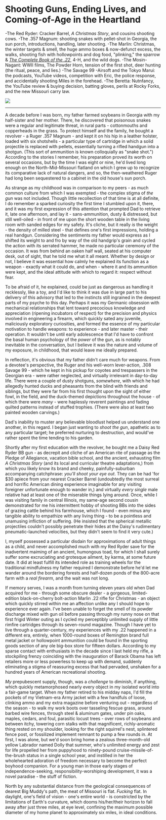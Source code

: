 # Shooting Guns, Ending Lives, and Coming-of-Age in the Heartland
-The Red Ryder: Cracker Barrel, *A Christmas Story*, and cousins shooting cows.
-The .357 Magnum: shooting snakes with pellet-shot in Georgia, the sun porch, introductions, handling, later shooting.
-The Marlin: Christmas, the winter targets & smell, the huge ammo boxes & now-defunct excess, the walks, shooting fish with hollowpoints and dog food, "plinking," the sparrow & [*The Complete Book of the .22*](http://www.amazon.com/Complete-Book-22-Worlds-Popular/dp/1592280471/), 4-H, and the wild dogs.
-The Mosin-Nagant: WWII films, The Powder Horn, tension of the first shot, deer hunting (the ritual, peace, and lies.)
-The Savage 99
-Airsoft and the Tokyo Marui: the podcasts, YouTube videos, competition with Eric, the police response, and accidentally shooting Miles in the forehead.
-The Beretta: Nutnfancy, the YouTube review & buying decision, batting gloves, perils at Rocky Forks, and the new Missouri carry law.

![](https://d2mxuefqeaa7sj.cloudfront.net/s_6B2462EC99A4389CFD3D000D529EF54286DE84F029A98758C8B44C96459361BB_1501768680511_boatdave.jpg)

----------

A decade before I was born, my father farmed soybeans in Georgia with my half-sister and her mother. There, he discovered that poisonous snakes were a regular and legitimate threat, in rural parts - cottonmouths and copperheads in the grass. To protect himself and the family, he bought a revolver - a Ruger .357 Magnum - and kept it on his hip in a leather holster, loaded with six shotshells - a particular type of cartridge in which a solid projectile is replaced with pellets, essentially turning a rifled handgun into a shotgun. (This sort of ammunition is known colloquially as "snake shot.") According to the stories I remember, his preparation proved its worth on several occasions, but by the time I was eight or nine, he'd lived long enough on the North-Mid-Missouri flatland on which I grew up to recognize its comparative lack of natural dangers, and so, the then-weathered Ruger had long been sequestered to a cabinet in the old house's sun porch.

As strange as my childhood was in comparison to my peers - as much common culture from which I was exempted - the complex stigma of *the gun* was not included. Though little recollection of that time is at all definite, I do remember a sparked curiosity the first time I stumbled upon it, there, and it was my first expression of this attention that prompted Dad to retrieve it, late one afternoon, and lay it - sans-ammunition, dusty & distressed, but still well-oiled - in front of me upon the short wooden table in the living room with sanded edges for my safety. It's cliche, but it really *is* the weight - the density of milled steel - that defines one's first impressions, holding a real handgun.  Considering the sentiments my father would express as I shifted its weight to and fro by way of the old handgrip's grain and cycled the action with its serrated hammer, he made no particular ceremony of the occasion. It was from behind an oaken half wall, seated at his computer desk, out of sight, that he told me what it all meant. Whether by design or not, I believe it was essential how calmly he explained its function as a weapon - exactly what it could do, and when - where it and its ammunition were kept, and the ideal attitude with which to regard it: respect without fear.

To be afraid of it, he explained, could be just as dangerous as handling it recklessly, like a toy, and I'd like to think it was due in large part to his delivery of this advisory that led to the instincts still ingrained in the deepest parts of my psyche to this day. Perhaps it was my Germanic obsession with mechanical relationships that lent toward precocious knowledge and appreciation (ripening incubators of respect) for the precision and physics involved in engineering a firearm, which quickly sated any juvenile, maliciously exploratory curiosities, and formed the essence of my particular motivation to handle weapons: to experience - and later master - their operation. It wouldn't be until early adolescence that I'd have to confront the basal human psychology of the *power* of the gun, as is notably inevitable in the conversation, but I believe it was the nature and volume of my exposure, in childhood, that would leave me ideally prepared.

In reflection, it's obvious that my father didn't care much for weapons. From a devotee's perspective, the Ruger and his well-worn lever-action, .308 Savage 99 - which he kept in his pickup for coyotes and trespassers in the Georgian era - were rather neglected, and virtually irrelevant in day-to-day life. There were a couple of dusty shotguns, *somewhere*, with which he had allegedly hunted ducks and pheasants from the blind with friends and siblings, but they were far from his first thought upon the sight of either fowl, in the field, and the duck-themed depictions throughout the house - of which there were *many* - were haplessly reverent paintings and fading quilted patterns instead of stuffed trophies. (There were also at least two painted wooden carvings.)

Dad's inability to muster any believable bloodlust helped us understand one another, in this regard. I began just wanting to *shoot the gun*, apathetic as to any particular target; he preferred nurturing to destruction, and would've rather spent the time tending to his garden.

Shortly after my first education with the revolver, he bought me a Daisy Red Ryder BB gun - as decrepit and cliche of an American rite of passage as the Pledge of Allegiance, vacation bible school, and the ancient, exhausting film *A Christmas Story* (and its local and curricular theatre adaptations,) from which you likely know its brand and cheeky, painfully-suburban accompanying catchphrase: *you'll shoot your eye out*. They can be had 'for $30 apiece from your nearest Cracker Barrel (undoubtedly the most surreal and horrific American dining experience imaginable for any visiting foreigner unfortunate enough to wander in,) and virtually *every single* male relative had at least one of the miserable things lying around. Once, while I was visiting family in central Illinois, my same-age second cousin demonstrated for me his intermittent hobby of shooting BBs into the sides of grazing cattle behind his farmhouse, which I found - even minus any tangible ability to empathize with any living thing - to be a pointless and unamusing infliction of suffering. (He insisted that the spherical metallic projectiles couldn't possibly penetrate their hides at the Daisy's rudimentary pneumatic-launched velocities, but they didn't seem to find it very cute.)

I, myself possessed a particular disdain for approximations of adult things as a child, and never accomplished much with my Red Ryder save for the inadvertent maiming of an ancient, humongous toad, for which I shall surely suffer some excruciating and grotesque ailment, by karma, at some future date. It did at least fulfill its intended role as training wheels for the traditional mindfulness my father required I demonstrate before he'd let me wander around the bordering forests and half-dozen ponds of the 800-acre farm with a *real firearm*, and the wait was not long.

If memory serves, I was a month from turning eleven years old when Dad acquired for me - through some obscure dealer - a gorgeous, limited-edition black-on-cherry bolt-action Marlin .22 rifle for Christmas - an object which quickly stirred within me an affection unlike any I should hope to experience ever again. I've been unable to forget the smell of its powder discharge mixed with gun oil before passing through my runny nose on that first frigid Winter outing as I cycled my perceptibly unlimited supply of little rimfire cartridges through its seven-round magazine. Though I have yet to live through a quarter-century, my experiences with my .22 happened in a different era, entirely, when 1000-round boxes of Remington brand full metal jacket or hollowpoint ammunition could be found in the sporting goods section of any ole big-box store for fifteen dollars. According to my sparse contact with enthusiasts in the decade since I last held my rifle, a stockpiling frenzy coinciding with the inauguration of Barack Obama has left retailers more or less powerless to keep up with demand, suddenly eliminating a stigma of reassuring excess that had pervaded, unshaken for a hundred years of American recreational shooting.

*My* prepubescent supply, though, was a *challenge* to diminish, if anything, which quickly metamorphosed nearly every object in my isolated world into a fair-game target. When my father retired to his midday naps, I'd fill the pockets of my Vietnam-era Army jacket with a few handfuls of loose, clinking ammo and my extra magazine before venturing out - regardless of the season - to walk my work boots over tasseling fescue grass, around barbed wire fences, through steel & aluminum gates, under pin oaks, maples, cedars, and foul, parasitic locust trees - over rows of soybeans and between itchy, towering corn stalks with that magnificent, richly-aromatic thing rested on my shoulder, looking for the right squirrel's nest, splintered fence post, or fossilized implement remnant to pump a few rounds in. At first, I was alone, but we'd soon bring home a zealous three-month-old yellow Labrador named Dolly that summer, who's unlimited energy and zest for life propelled her from puppyhood to ninety-pound cruise-missile-of-the-brush status in a single school year, and instilled in her the wholehearted adoration of freedom necessary to become the perfect boyhood companion. For a young man in those early stages of independence-seeking, responsibility-worshiping development, it was a novel paradise - the stuff of fiction.

North by any substantial distance from the geological consequences of dearest Big Muddy's path, the meat of Missouri is flat. *Fucking* flat. In daylight, one's field of vision - one's entire world - is constricted by the limitations of Earth's curvature, which dooms his/her/their horizon to fall away after just three miles, at eye level, confining the maximum possible diameter of my home planet to approximately six miles, in ideal conditions.

